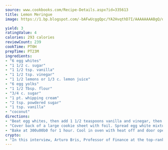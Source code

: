 ```yaml
---
source: www.cookbooks.com/Recipe-Details.aspx?id=335613
title: Lemon Meringue
image: https://1.bp.blogspot.com/-bAFwUcggQpc/YA2HvqthD7I/AAAAAAAABgQ/dGGityjUeSk5WIgvhJroHVt7XYoXF2qygCLcBGAsYHQ/s320/10.png

yield: 3
ratingValue: 4
calories: 293 calories
reviewCount: 239
cookTime: PT0H
prepTime: PT23M
ingredients:
- "6 egg whites"
- "1 1/2 c. sugar"
- "1 1/2 tsp. vanilla"
- "1 1/2 tsp. vinegar"
- "1 1/2 lemons or 1/3 c. lemon juice"
- "6 egg yolks"
- "1 1/2 Tbsp. flour"
- "3/4 c. sugar"
- "1 pt. whipping cream"
- "2 tsp. powdered sugar"
- "1 tsp. vanilla"
- "coconut"
directions:
- "Beat egg whites, then add 1 1/2 teaspoons vanilla and vinegar, then add 1 1/2 cups sugar gradually and continue beating. Dont beat too stiff."
- "Cover back of a large cookie sheet with foil. Spread egg white mixture over foil."
- "Bake at 300u00b0 for 1 hour. Cool in oven with heat off and door open, very gradually, about 1 hour."
crypto:
- "In this interview, Arturo Bris, Professor of Finance at the top-ranked business school IMD in Switzerland, analyses the risks associated with bitcoin."
---
```

